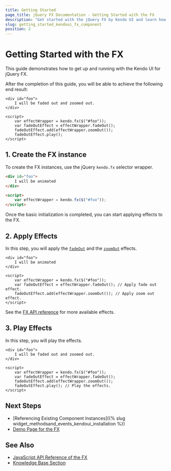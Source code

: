 ```yaml
---
title: Getting Started
page_title: jQuery FX Documentation - Getting Started with the FX
description: "Get started with the jQuery FX by Kendo UI and learn how to create, initialize, and enable the component."
slug: getting_started_kendoui_fx_component
position: 2
---
```


# Getting Started with the FX

This guide demonstrates how to get up and running with the Kendo UI for jQuery FX.

After the completion of this guide, you will be able to achieve the following end result:

```dojo
<div id="foo">
    I will be faded out and zoomed out.
</div>

<script>
    var effectWrapper = kendo.fx($("#foo"));
    var fadeOutEffect = effectWrapper.fadeOut();
    fadeOutEffect.add(effectWrapper.zoomOut());
    fadeOutEffect.play();
</script>
```

## 1. Create the FX instance

To create the FX instances, use the jQuery `kendo.fx` selector wrapper.

```html
<div id="foo">
    I will be animated
</div>

<script>
    var effectWrapper = kendo.fx($("#foo"));
</script>
```

Once the basic initialization is completed, you can start applying effects to the FX. 

## 2. Apply Effects

In this step, you will apply the [`fadeOut`](/api/javascript/effects/fade) and the [`zoomOut`](/api/javascript/effects/zoom) effects.

```dojo
<div id="foo">
    I will be animated
</div>

<script>
    var effectWrapper = kendo.fx($("#foo"));
    var fadeOutEffect = effectWrapper.fadeOut(); // Apply fade out effect.
    fadeOutEffect.add(effectWrapper.zoomOut()); // Apply zoom out effect.
</script>
```
See the [FX API reference](/api/javascript/effects/common) for more available effects.

## 3. Play Effects

In this step, you will play the effects.

```dojo
<div id="foo">
    I will be faded out and zoomed out.
</div>

<script>
    var effectWrapper = kendo.fx($("#foo"));
    var fadeOutEffect = effectWrapper.fadeOut();
    fadeOutEffect.add(effectWrapper.zoomOut());
    fadeOutEffect.play(); // Play the effects.
</script>
```

## Next Steps 

* [Referencing Existing Component Instances]({% slug widget_methodsand_events_kendoui_installation %}) 
* [Demo Page for the FX](https://docs.telerik.com/kendo-ui/controls/fx/overview)

## See Also 

* [JavaScript API Reference of the FX](/api/javascript/effects/common)
* [Knowledge Base Section](/knowledge-base)



